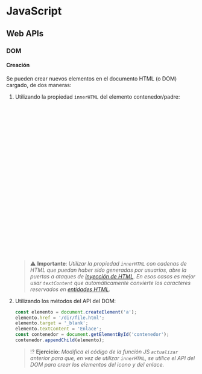 # JavaScript
## Web APIs

### DOM

#### Creación

Se pueden crear nuevos elementos en el documento HTML (o DOM) cargado, de dos maneras:

1. Utilizando la propiedad `innerHTML` del elemento contenedor/padre:

   <div class="codepen" data-height="350" data-theme-id="light" data-default-tab="js,result" data-editable="true" style="opacity:0" data-prefill='{"stylesheets":["https://cdn.jsdelivr.net/npm/bootstrap@5.3.0-alpha1/dist/css/bootstrap.min.css","https://cdn.jsdelivr.net/npm/bootstrap-icons@1.10.3/font/bootstrap-icons.css"]}'>
     <pre data-lang="html">&lt;body>
   &lt;div class="card">
     &lt;div class="card-body row">
       &lt;div class="col text-center">
         &lt;p id="contenedor" class="card-text" style="font-size:6rem;">&amp;nbsp;&lt;/p>
         &lt;button type="button" class="btn btn-outline-secondary" onclick="actualizar()">¡Dame un icono!&lt;/button>
       &lt;/div>
     &lt;/div>
   &lt;/div>
   &lt;/body></pre>
     <pre data-lang="js">function actualizar() {
     const iconoRandom = iconos[Math.floor(Math.random() * (iconos.length - 1))];
     const iconoUrl = 
       `https://icons.getbootstrap.com/icons/${iconoRandom.substring(3)}/`;
     const contenedor = document.getElementById('contenedor');
     contenedor.innerHTML = 
       `&lt;a href="${iconoUrl}" target="_blank" title="${iconoRandom}">
          &lt;i class="bi ${iconoRandom}">&lt;/i>
        &lt;/a>`;
   };
   // Lista de iconos
   const iconos = ["bi-123","bi-alarm-fill","bi-alarm","bi-align-bottom","bi-align-center","bi-align-end","bi-align-middle","bi-align-start","bi-align-top","bi-alt","bi-app-indicator","bi-app","bi-archive-fill","bi-archive","bi-arrow-90deg-down","bi-arrow-90deg-left","bi-arrow-90deg-right","bi-arrow-90deg-up","bi-arrow-bar-down","bi-arrow-bar-left","bi-arrow-bar-right","bi-arrow-bar-up","bi-arrow-clockwise","bi-arrow-counterclockwise","bi-arrow-down-circle-fill","bi-arrow-down-circle","bi-arrow-down-left-circle-fill","bi-arrow-down-left-circle","bi-arrow-down-left-square-fill","bi-arrow-down-left-square","bi-arrow-down-left","bi-arrow-down-right-circle-fill","bi-arrow-down-right-circle","bi-arrow-down-right-square-fill","bi-arrow-down-right-square","bi-arrow-down-right","bi-arrow-down-short","bi-arrow-down-square-fill","bi-arrow-down-square","bi-arrow-down-up","bi-arrow-down","bi-arrow-left-circle-fill","bi-arrow-left-circle","bi-arrow-left-right","bi-arrow-left-short","bi-arrow-left-square-fill","bi-arrow-left-square","bi-arrow-left","bi-arrow-repeat","bi-arrow-return-left","bi-arrow-return-right","bi-arrow-right-circle-fill","bi-arrow-right-circle","bi-arrow-right-short","bi-arrow-right-square-fill","bi-arrow-right-square","bi-arrow-right","bi-arrow-up-circle-fill","bi-arrow-up-circle","bi-arrow-up-left-circle-fill","bi-arrow-up-left-circle","bi-arrow-up-left-square-fill","bi-arrow-up-left-square","bi-arrow-up-left","bi-arrow-up-right-circle-fill","bi-arrow-up-right-circle","bi-arrow-up-right-square-fill","bi-arrow-up-right-square","bi-arrow-up-right","bi-arrow-up-short","bi-arrow-up-square-fill","bi-arrow-up-square","bi-arrow-up","bi-arrows-angle-contract","bi-arrows-angle-expand","bi-arrows-collapse","bi-arrows-expand","bi-arrows-fullscreen","bi-arrows-move","bi-aspect-ratio-fill","bi-aspect-ratio","bi-asterisk","bi-at","bi-award-fill","bi-award","bi-back","bi-backspace-fill","bi-backspace-reverse-fill","bi-backspace-reverse","bi-backspace","bi-badge-3d-fill","bi-badge-3d","bi-badge-4k-fill","bi-badge-4k","bi-badge-8k-fill","bi-badge-8k","bi-badge-ad-fill","bi-badge-ad","bi-badge-ar-fill","bi-badge-ar","bi-badge-cc-fill","bi-badge-cc","bi-badge-hd-fill","bi-badge-hd","bi-badge-tm-fill","bi-badge-tm","bi-badge-vo-fill","bi-badge-vo","bi-badge-vr-fill","bi-badge-vr","bi-badge-wc-fill","bi-badge-wc","bi-bag-check-fill","bi-bag-check","bi-bag-dash-fill","bi-bag-dash","bi-bag-fill","bi-bag-plus-fill","bi-bag-plus","bi-bag-x-fill","bi-bag-x","bi-bag","bi-bar-chart-fill","bi-bar-chart-line-fill","bi-bar-chart-line","bi-bar-chart-steps","bi-bar-chart","bi-basket-fill","bi-basket","bi-basket2-fill","bi-basket2","bi-basket3-fill","bi-basket3","bi-battery-charging","bi-battery-full","bi-battery-half","bi-battery","bi-bell-fill","bi-bell","bi-bezier","bi-bezier2","bi-bicycle","bi-binoculars-fill","bi-binoculars","bi-blockquote-left","bi-blockquote-right","bi-book-fill","bi-book-half","bi-book","bi-bookmark-check-fill","bi-bookmark-check","bi-bookmark-dash-fill","bi-bookmark-dash","bi-bookmark-fill","bi-bookmark-heart-fill","bi-bookmark-heart","bi-bookmark-plus-fill","bi-bookmark-plus","bi-bookmark-star-fill","bi-bookmark-star","bi-bookmark-x-fill","bi-bookmark-x","bi-bookmark","bi-bookmarks-fill","bi-bookmarks","bi-bookshelf","bi-bootstrap-fill","bi-bootstrap-reboot","bi-bootstrap","bi-border-all","bi-border-bottom","bi-border-center","bi-border-inner","bi-border-left","bi-border-middle","bi-border-outer","bi-border-right","bi-border-style","bi-border-top","bi-border-width","bi-border","bi-bounding-box-circles","bi-bounding-box","bi-box-arrow-down-left","bi-box-arrow-down-right","bi-box-arrow-down","bi-box-arrow-in-down-left","bi-box-arrow-in-down-right","bi-box-arrow-in-down","bi-box-arrow-in-left","bi-box-arrow-in-right","bi-box-arrow-in-up-left","bi-box-arrow-in-up-right","bi-box-arrow-in-up","bi-box-arrow-left","bi-box-arrow-right","bi-box-arrow-up-left","bi-box-arrow-up-right","bi-box-arrow-up","bi-box-seam","bi-box","bi-braces","bi-bricks","bi-briefcase-fill","bi-briefcase","bi-brightness-alt-high-fill","bi-brightness-alt-high","bi-brightness-alt-low-fill","bi-brightness-alt-low","bi-brightness-high-fill","bi-brightness-high","bi-brightness-low-fill","bi-brightness-low","bi-broadcast-pin","bi-broadcast","bi-brush-fill","bi-brush","bi-bucket-fill","bi-bucket","bi-bug-fill","bi-bug","bi-building","bi-bullseye","bi-calculator-fill","bi-calculator","bi-calendar-check-fill","bi-calendar-check","bi-calendar-date-fill","bi-calendar-date","bi-calendar-day-fill","bi-calendar-day","bi-calendar-event-fill","bi-calendar-event","bi-calendar-fill","bi-calendar-minus-fill","bi-calendar-minus","bi-calendar-month-fill","bi-calendar-month","bi-calendar-plus-fill","bi-calendar-plus","bi-calendar-range-fill","bi-calendar-range","bi-calendar-week-fill","bi-calendar-week","bi-calendar-x-fill","bi-calendar-x","bi-calendar","bi-calendar2-check-fill","bi-calendar2-check","bi-calendar2-date-fill","bi-calendar2-date","bi-calendar2-day-fill","bi-calendar2-day","bi-calendar2-event-fill","bi-calendar2-event","bi-calendar2-fill","bi-calendar2-minus-fill","bi-calendar2-minus","bi-calendar2-month-fill","bi-calendar2-month","bi-calendar2-plus-fill","bi-calendar2-plus","bi-calendar2-range-fill","bi-calendar2-range","bi-calendar2-week-fill","bi-calendar2-week","bi-calendar2-x-fill","bi-calendar2-x","bi-calendar2","bi-calendar3-event-fill","bi-calendar3-event","bi-calendar3-fill","bi-calendar3-range-fill","bi-calendar3-range","bi-calendar3-week-fill","bi-calendar3-week","bi-calendar3","bi-calendar4-event","bi-calendar4-range","bi-calendar4-week","bi-calendar4","bi-camera-fill","bi-camera-reels-fill","bi-camera-reels","bi-camera-video-fill","bi-camera-video-off-fill","bi-camera-video-off","bi-camera-video","bi-camera","bi-camera2","bi-capslock-fill","bi-capslock","bi-card-checklist","bi-card-heading","bi-card-image","bi-card-list","bi-card-text","bi-caret-down-fill","bi-caret-down-square-fill","bi-caret-down-square","bi-caret-down","bi-caret-left-fill","bi-caret-left-square-fill","bi-caret-left-square","bi-caret-left","bi-caret-right-fill","bi-caret-right-square-fill","bi-caret-right-square","bi-caret-right","bi-caret-up-fill","bi-caret-up-square-fill","bi-caret-up-square","bi-caret-up","bi-cart-check-fill","bi-cart-check","bi-cart-dash-fill","bi-cart-dash","bi-cart-fill","bi-cart-plus-fill","bi-cart-plus","bi-cart-x-fill","bi-cart-x","bi-cart","bi-cart2","bi-cart3","bi-cart4","bi-cash-stack","bi-cash","bi-cast","bi-chat-dots-fill","bi-chat-dots","bi-chat-fill","bi-chat-left-dots-fill","bi-chat-left-dots","bi-chat-left-fill","bi-chat-left-quote-fill","bi-chat-left-quote","bi-chat-left-text-fill","bi-chat-left-text","bi-chat-left","bi-chat-quote-fill","bi-chat-quote","bi-chat-right-dots-fill","bi-chat-right-dots","bi-chat-right-fill","bi-chat-right-quote-fill","bi-chat-right-quote","bi-chat-right-text-fill","bi-chat-right-text","bi-chat-right","bi-chat-square-dots-fill","bi-chat-square-dots","bi-chat-square-fill","bi-chat-square-quote-fill","bi-chat-square-quote","bi-chat-square-text-fill","bi-chat-square-text","bi-chat-square","bi-chat-text-fill","bi-chat-text","bi-chat","bi-check-all","bi-check-circle-fill","bi-check-circle","bi-check-square-fill","bi-check-square","bi-check","bi-check2-all","bi-check2-circle","bi-check2-square","bi-check2","bi-chevron-bar-contract","bi-chevron-bar-down","bi-chevron-bar-expand","bi-chevron-bar-left","bi-chevron-bar-right","bi-chevron-bar-up","bi-chevron-compact-down","bi-chevron-compact-left","bi-chevron-compact-right","bi-chevron-compact-up","bi-chevron-contract","bi-chevron-double-down","bi-chevron-double-left","bi-chevron-double-right","bi-chevron-double-up","bi-chevron-down","bi-chevron-expand","bi-chevron-left","bi-chevron-right","bi-chevron-up","bi-circle-fill","bi-circle-half","bi-circle-square","bi-circle","bi-clipboard-check","bi-clipboard-data","bi-clipboard-minus","bi-clipboard-plus","bi-clipboard-x","bi-clipboard","bi-clock-fill","bi-clock-history","bi-clock","bi-cloud-arrow-down-fill","bi-cloud-arrow-down","bi-cloud-arrow-up-fill","bi-cloud-arrow-up","bi-cloud-check-fill","bi-cloud-check","bi-cloud-download-fill","bi-cloud-download","bi-cloud-drizzle-fill","bi-cloud-drizzle","bi-cloud-fill","bi-cloud-fog-fill","bi-cloud-fog","bi-cloud-fog2-fill","bi-cloud-fog2","bi-cloud-hail-fill","bi-cloud-hail","bi-cloud-haze-fill","bi-cloud-haze","bi-cloud-haze2-fill","bi-cloud-lightning-fill","bi-cloud-lightning-rain-fill","bi-cloud-lightning-rain","bi-cloud-lightning","bi-cloud-minus-fill","bi-cloud-minus","bi-cloud-moon-fill","bi-cloud-moon","bi-cloud-plus-fill","bi-cloud-plus","bi-cloud-rain-fill","bi-cloud-rain-heavy-fill","bi-cloud-rain-heavy","bi-cloud-rain","bi-cloud-slash-fill","bi-cloud-slash","bi-cloud-sleet-fill","bi-cloud-sleet","bi-cloud-snow-fill","bi-cloud-snow","bi-cloud-sun-fill","bi-cloud-sun","bi-cloud-upload-fill","bi-cloud-upload","bi-cloud","bi-clouds-fill","bi-clouds","bi-cloudy-fill","bi-cloudy","bi-code-slash","bi-code-square","bi-code","bi-collection-fill","bi-collection-play-fill","bi-collection-play","bi-collection","bi-columns-gap","bi-columns","bi-command","bi-compass-fill","bi-compass","bi-cone-striped","bi-cone","bi-controller","bi-cpu-fill","bi-cpu","bi-credit-card-2-back-fill","bi-credit-card-2-back","bi-credit-card-2-front-fill","bi-credit-card-2-front","bi-credit-card-fill","bi-credit-card","bi-crop","bi-cup-fill","bi-cup-straw","bi-cup","bi-cursor-fill","bi-cursor-text","bi-cursor","bi-dash-circle-dotted","bi-dash-circle-fill","bi-dash-circle","bi-dash-square-dotted","bi-dash-square-fill","bi-dash-square","bi-dash","bi-diagram-2-fill","bi-diagram-2","bi-diagram-3-fill","bi-diagram-3","bi-diamond-fill","bi-diamond-half","bi-diamond","bi-dice-1-fill","bi-dice-1","bi-dice-2-fill","bi-dice-2","bi-dice-3-fill","bi-dice-3","bi-dice-4-fill","bi-dice-4","bi-dice-5-fill","bi-dice-5","bi-dice-6-fill","bi-dice-6","bi-disc-fill","bi-disc","bi-discord","bi-display-fill","bi-display","bi-distribute-horizontal","bi-distribute-vertical","bi-door-closed-fill","bi-door-closed","bi-door-open-fill","bi-door-open","bi-dot","bi-download","bi-droplet-fill","bi-droplet-half","bi-droplet","bi-earbuds","bi-easel-fill","bi-easel","bi-egg-fill","bi-egg-fried","bi-egg","bi-eject-fill","bi-eject","bi-emoji-angry-fill","bi-emoji-angry","bi-emoji-dizzy-fill","bi-emoji-dizzy","bi-emoji-expressionless-fill","bi-emoji-expressionless","bi-emoji-frown-fill","bi-emoji-frown","bi-emoji-heart-eyes-fill","bi-emoji-heart-eyes","bi-emoji-laughing-fill","bi-emoji-laughing","bi-emoji-neutral-fill","bi-emoji-neutral","bi-emoji-smile-fill","bi-emoji-smile-upside-down-fill","bi-emoji-smile-upside-down","bi-emoji-smile","bi-emoji-sunglasses-fill","bi-emoji-sunglasses","bi-emoji-wink-fill","bi-emoji-wink","bi-envelope-fill","bi-envelope-open-fill","bi-envelope-open","bi-envelope","bi-eraser-fill","bi-eraser","bi-exclamation-circle-fill","bi-exclamation-circle","bi-exclamation-diamond-fill","bi-exclamation-diamond","bi-exclamation-octagon-fill","bi-exclamation-octagon","bi-exclamation-square-fill","bi-exclamation-square","bi-exclamation-triangle-fill","bi-exclamation-triangle","bi-exclamation","bi-exclude","bi-eye-fill","bi-eye-slash-fill","bi-eye-slash","bi-eye","bi-eyedropper","bi-eyeglasses","bi-facebook","bi-file-arrow-down-fill","bi-file-arrow-down","bi-file-arrow-up-fill","bi-file-arrow-up","bi-file-bar-graph-fill","bi-file-bar-graph","bi-file-binary-fill","bi-file-binary","bi-file-break-fill","bi-file-break","bi-file-check-fill","bi-file-check","bi-file-code-fill","bi-file-code","bi-file-diff-fill","bi-file-diff","bi-file-earmark-arrow-down-fill","bi-file-earmark-arrow-down","bi-file-earmark-arrow-up-fill","bi-file-earmark-arrow-up","bi-file-earmark-bar-graph-fill","bi-file-earmark-bar-graph","bi-file-earmark-binary-fill","bi-file-earmark-binary","bi-file-earmark-break-fill","bi-file-earmark-break","bi-file-earmark-check-fill","bi-file-earmark-check","bi-file-earmark-code-fill","bi-file-earmark-code","bi-file-earmark-diff-fill","bi-file-earmark-diff","bi-file-earmark-easel-fill","bi-file-earmark-easel","bi-file-earmark-excel-fill","bi-file-earmark-excel","bi-file-earmark-fill","bi-file-earmark-font-fill","bi-file-earmark-font","bi-file-earmark-image-fill","bi-file-earmark-image","bi-file-earmark-lock-fill","bi-file-earmark-lock","bi-file-earmark-lock2-fill","bi-file-earmark-lock2","bi-file-earmark-medical-fill","bi-file-earmark-medical","bi-file-earmark-minus-fill","bi-file-earmark-minus","bi-file-earmark-music-fill","bi-file-earmark-music","bi-file-earmark-person-fill","bi-file-earmark-person","bi-file-earmark-play-fill","bi-file-earmark-play","bi-file-earmark-plus-fill","bi-file-earmark-plus","bi-file-earmark-post-fill","bi-file-earmark-post","bi-file-earmark-ppt-fill","bi-file-earmark-ppt","bi-file-earmark-richtext-fill","bi-file-earmark-richtext","bi-file-earmark-ruled-fill","bi-file-earmark-ruled","bi-file-earmark-slides-fill","bi-file-earmark-slides","bi-file-earmark-spreadsheet-fill","bi-file-earmark-spreadsheet","bi-file-earmark-text-fill","bi-file-earmark-text","bi-file-earmark-word-fill","bi-file-earmark-word","bi-file-earmark-x-fill","bi-file-earmark-x","bi-file-earmark-zip-fill","bi-file-earmark-zip","bi-file-earmark","bi-file-easel-fill","bi-file-easel","bi-file-excel-fill","bi-file-excel","bi-file-fill","bi-file-font-fill","bi-file-font","bi-file-image-fill","bi-file-image","bi-file-lock-fill","bi-file-lock","bi-file-lock2-fill","bi-file-lock2","bi-file-medical-fill","bi-file-medical","bi-file-minus-fill","bi-file-minus","bi-file-music-fill","bi-file-music","bi-file-person-fill","bi-file-person","bi-file-play-fill","bi-file-play","bi-file-plus-fill","bi-file-plus","bi-file-post-fill","bi-file-post","bi-file-ppt-fill","bi-file-ppt","bi-file-richtext-fill","bi-file-richtext","bi-file-ruled-fill","bi-file-ruled","bi-file-slides-fill","bi-file-slides","bi-file-spreadsheet-fill","bi-file-spreadsheet","bi-file-text-fill","bi-file-text","bi-file-word-fill","bi-file-word","bi-file-x-fill","bi-file-x","bi-file-zip-fill","bi-file-zip","bi-file","bi-files-alt","bi-files","bi-film","bi-filter-circle-fill","bi-filter-circle","bi-filter-left","bi-filter-right","bi-filter-square-fill","bi-filter-square","bi-filter","bi-flag-fill","bi-flag","bi-flower1","bi-flower2","bi-flower3","bi-folder-check","bi-folder-fill","bi-folder-minus","bi-folder-plus","bi-folder-symlink-fill","bi-folder-symlink","bi-folder-x","bi-folder","bi-folder2-open","bi-folder2","bi-fonts","bi-forward-fill","bi-forward","bi-front","bi-fullscreen-exit","bi-fullscreen","bi-funnel-fill","bi-funnel","bi-gear-fill","bi-gear-wide-connected","bi-gear-wide","bi-gear","bi-gem","bi-geo-alt-fill","bi-geo-alt","bi-geo-fill","bi-geo","bi-gift-fill","bi-gift","bi-github","bi-globe","bi-globe2","bi-google","bi-graph-down","bi-graph-up","bi-grid-1x2-fill","bi-grid-1x2","bi-grid-3x2-gap-fill","bi-grid-3x2-gap","bi-grid-3x2","bi-grid-3x3-gap-fill","bi-grid-3x3-gap","bi-grid-3x3","bi-grid-fill","bi-grid","bi-grip-horizontal","bi-grip-vertical","bi-hammer","bi-hand-index-fill","bi-hand-index-thumb-fill","bi-hand-index-thumb","bi-hand-index","bi-hand-thumbs-down-fill","bi-hand-thumbs-down","bi-hand-thumbs-up-fill","bi-hand-thumbs-up","bi-handbag-fill","bi-handbag","bi-hash","bi-hdd-fill","bi-hdd-network-fill","bi-hdd-network","bi-hdd-rack-fill","bi-hdd-rack","bi-hdd-stack-fill","bi-hdd-stack","bi-hdd","bi-headphones","bi-headset","bi-heart-fill","bi-heart-half","bi-heart","bi-heptagon-fill","bi-heptagon-half","bi-heptagon","bi-hexagon-fill","bi-hexagon-half","bi-hexagon","bi-hourglass-bottom","bi-hourglass-split","bi-hourglass-top","bi-hourglass","bi-house-door-fill","bi-house-door","bi-house-fill","bi-house","bi-hr","bi-hurricane","bi-image-alt","bi-image-fill","bi-image","bi-images","bi-inbox-fill","bi-inbox","bi-inboxes-fill","bi-inboxes","bi-info-circle-fill","bi-info-circle","bi-info-square-fill","bi-info-square","bi-info","bi-input-cursor-text","bi-input-cursor","bi-instagram","bi-intersect","bi-journal-album","bi-journal-arrow-down","bi-journal-arrow-up","bi-journal-bookmark-fill","bi-journal-bookmark","bi-journal-check","bi-journal-code","bi-journal-medical","bi-journal-minus","bi-journal-plus","bi-journal-richtext","bi-journal-text","bi-journal-x","bi-journal","bi-journals","bi-joystick","bi-justify-left","bi-justify-right","bi-justify","bi-kanban-fill","bi-kanban","bi-key-fill","bi-key","bi-keyboard-fill","bi-keyboard","bi-ladder","bi-lamp-fill","bi-lamp","bi-laptop-fill","bi-laptop","bi-layer-backward","bi-layer-forward","bi-layers-fill","bi-layers-half","bi-layers","bi-layout-sidebar-inset-reverse","bi-layout-sidebar-inset","bi-layout-sidebar-reverse","bi-layout-sidebar","bi-layout-split","bi-layout-text-sidebar-reverse","bi-layout-text-sidebar","bi-layout-text-window-reverse","bi-layout-text-window","bi-layout-three-columns","bi-layout-wtf","bi-life-preserver","bi-lightbulb-fill","bi-lightbulb-off-fill","bi-lightbulb-off","bi-lightbulb","bi-lightning-charge-fill","bi-lightning-charge","bi-lightning-fill","bi-lightning","bi-link-45deg","bi-link","bi-linkedin","bi-list-check","bi-list-nested","bi-list-ol","bi-list-stars","bi-list-task","bi-list-ul","bi-list","bi-lock-fill","bi-lock","bi-mailbox","bi-mailbox2","bi-map-fill","bi-map","bi-markdown-fill","bi-markdown","bi-mask","bi-megaphone-fill","bi-megaphone","bi-menu-app-fill","bi-menu-app","bi-menu-button-fill","bi-menu-button-wide-fill","bi-menu-button-wide","bi-menu-button","bi-menu-down","bi-menu-up","bi-mic-fill","bi-mic-mute-fill","bi-mic-mute","bi-mic","bi-minecart-loaded","bi-minecart","bi-moisture","bi-moon-fill","bi-moon-stars-fill","bi-moon-stars","bi-moon","bi-mouse-fill","bi-mouse","bi-mouse2-fill","bi-mouse2","bi-mouse3-fill","bi-mouse3","bi-music-note-beamed","bi-music-note-list","bi-music-note","bi-music-player-fill","bi-music-player","bi-newspaper","bi-node-minus-fill","bi-node-minus","bi-node-plus-fill","bi-node-plus","bi-nut-fill","bi-nut","bi-octagon-fill","bi-octagon-half","bi-octagon","bi-option","bi-outlet","bi-paint-bucket","bi-palette-fill","bi-palette","bi-palette2","bi-paperclip","bi-paragraph","bi-patch-check-fill","bi-patch-check","bi-patch-exclamation-fill","bi-patch-exclamation","bi-patch-minus-fill","bi-patch-minus","bi-patch-plus-fill","bi-patch-plus","bi-patch-question-fill","bi-patch-question","bi-pause-btn-fill","bi-pause-btn","bi-pause-circle-fill","bi-pause-circle","bi-pause-fill","bi-pause","bi-peace-fill","bi-peace","bi-pen-fill","bi-pen","bi-pencil-fill","bi-pencil-square","bi-pencil","bi-pentagon-fill","bi-pentagon-half","bi-pentagon","bi-people-fill","bi-people","bi-percent","bi-person-badge-fill","bi-person-badge","bi-person-bounding-box","bi-person-check-fill","bi-person-check","bi-person-circle","bi-person-dash-fill","bi-person-dash","bi-person-fill","bi-person-lines-fill","bi-person-plus-fill","bi-person-plus","bi-person-square","bi-person-x-fill","bi-person-x","bi-person","bi-phone-fill","bi-phone-landscape-fill","bi-phone-landscape","bi-phone-vibrate-fill","bi-phone-vibrate","bi-phone","bi-pie-chart-fill","bi-pie-chart","bi-pin-angle-fill","bi-pin-angle","bi-pin-fill","bi-pin","bi-pip-fill","bi-pip","bi-play-btn-fill","bi-play-btn","bi-play-circle-fill","bi-play-circle","bi-play-fill","bi-play","bi-plug-fill","bi-plug","bi-plus-circle-dotted","bi-plus-circle-fill","bi-plus-circle","bi-plus-square-dotted","bi-plus-square-fill","bi-plus-square","bi-plus","bi-power","bi-printer-fill","bi-printer","bi-puzzle-fill","bi-puzzle","bi-question-circle-fill","bi-question-circle","bi-question-diamond-fill","bi-question-diamond","bi-question-octagon-fill","bi-question-octagon","bi-question-square-fill","bi-question-square","bi-question","bi-rainbow","bi-receipt-cutoff","bi-receipt","bi-reception-0","bi-reception-1","bi-reception-2","bi-reception-3","bi-reception-4","bi-record-btn-fill","bi-record-btn","bi-record-circle-fill","bi-record-circle","bi-record-fill","bi-record","bi-record2-fill","bi-record2","bi-reply-all-fill","bi-reply-all","bi-reply-fill","bi-reply","bi-rss-fill","bi-rss","bi-rulers","bi-save-fill","bi-save","bi-save2-fill","bi-save2","bi-scissors","bi-screwdriver","bi-search","bi-segmented-nav","bi-server","bi-share-fill","bi-share","bi-shield-check","bi-shield-exclamation","bi-shield-fill-check","bi-shield-fill-exclamation","bi-shield-fill-minus","bi-shield-fill-plus","bi-shield-fill-x","bi-shield-fill","bi-shield-lock-fill","bi-shield-lock","bi-shield-minus","bi-shield-plus","bi-shield-shaded","bi-shield-slash-fill","bi-shield-slash","bi-shield-x","bi-shield","bi-shift-fill","bi-shift","bi-shop-window","bi-shop","bi-shuffle","bi-signpost-2-fill","bi-signpost-2","bi-signpost-fill","bi-signpost-split-fill","bi-signpost-split","bi-signpost","bi-sim-fill","bi-sim","bi-skip-backward-btn-fill","bi-skip-backward-btn","bi-skip-backward-circle-fill","bi-skip-backward-circle","bi-skip-backward-fill","bi-skip-backward","bi-skip-end-btn-fill","bi-skip-end-btn","bi-skip-end-circle-fill","bi-skip-end-circle","bi-skip-end-fill","bi-skip-end","bi-skip-forward-btn-fill","bi-skip-forward-btn","bi-skip-forward-circle-fill","bi-skip-forward-circle","bi-skip-forward-fill","bi-skip-forward","bi-skip-start-btn-fill","bi-skip-start-btn","bi-skip-start-circle-fill","bi-skip-start-circle","bi-skip-start-fill","bi-skip-start","bi-slack","bi-slash-circle-fill","bi-slash-circle","bi-slash-square-fill","bi-slash-square","bi-slash","bi-sliders","bi-smartwatch","bi-snow","bi-snow2","bi-snow3","bi-sort-alpha-down-alt","bi-sort-alpha-down","bi-sort-alpha-up-alt","bi-sort-alpha-up","bi-sort-down-alt","bi-sort-down","bi-sort-numeric-down-alt","bi-sort-numeric-down","bi-sort-numeric-up-alt","bi-sort-numeric-up","bi-sort-up-alt","bi-sort-up","bi-soundwave","bi-speaker-fill","bi-speaker","bi-speedometer","bi-speedometer2","bi-spellcheck","bi-square-fill","bi-square-half","bi-square","bi-stack","bi-star-fill","bi-star-half","bi-star","bi-stars","bi-stickies-fill","bi-stickies","bi-sticky-fill","bi-sticky","bi-stop-btn-fill","bi-stop-btn","bi-stop-circle-fill","bi-stop-circle","bi-stop-fill","bi-stop","bi-stoplights-fill","bi-stoplights","bi-stopwatch-fill","bi-stopwatch","bi-subtract","bi-suit-club-fill","bi-suit-club","bi-suit-diamond-fill","bi-suit-diamond","bi-suit-heart-fill","bi-suit-heart","bi-suit-spade-fill","bi-suit-spade","bi-sun-fill","bi-sun","bi-sunglasses","bi-sunrise-fill","bi-sunrise","bi-sunset-fill","bi-sunset","bi-symmetry-horizontal","bi-symmetry-vertical","bi-table","bi-tablet-fill","bi-tablet-landscape-fill","bi-tablet-landscape","bi-tablet","bi-tag-fill","bi-tag","bi-tags-fill","bi-tags","bi-telegram","bi-telephone-fill","bi-telephone-forward-fill","bi-telephone-forward","bi-telephone-inbound-fill","bi-telephone-inbound","bi-telephone-minus-fill","bi-telephone-minus","bi-telephone-outbound-fill","bi-telephone-outbound","bi-telephone-plus-fill","bi-telephone-plus","bi-telephone-x-fill","bi-telephone-x","bi-telephone","bi-terminal-fill","bi-terminal","bi-text-center","bi-text-indent-left","bi-text-indent-right","bi-text-left","bi-text-paragraph","bi-text-right","bi-textarea-resize","bi-textarea-t","bi-textarea","bi-thermometer-half","bi-thermometer-high","bi-thermometer-low","bi-thermometer-snow","bi-thermometer-sun","bi-thermometer","bi-three-dots-vertical","bi-three-dots","bi-toggle-off","bi-toggle-on","bi-toggle2-off","bi-toggle2-on","bi-toggles","bi-toggles2","bi-tools","bi-tornado","bi-trash-fill","bi-trash","bi-trash2-fill","bi-trash2","bi-tree-fill","bi-tree","bi-triangle-fill","bi-triangle-half","bi-triangle","bi-trophy-fill","bi-trophy","bi-tropical-storm","bi-truck-flatbed","bi-truck","bi-tsunami","bi-tv-fill","bi-tv","bi-twitch","bi-twitter","bi-type-bold","bi-type-h1","bi-type-h2","bi-type-h3","bi-type-italic","bi-type-strikethrough","bi-type-underline","bi-type","bi-ui-checks-grid","bi-ui-checks","bi-ui-radios-grid","bi-ui-radios","bi-umbrella-fill","bi-umbrella","bi-union","bi-unlock-fill","bi-unlock","bi-upc-scan","bi-upc","bi-upload","bi-vector-pen","bi-view-list","bi-view-stacked","bi-vinyl-fill","bi-vinyl","bi-voicemail","bi-volume-down-fill","bi-volume-down","bi-volume-mute-fill","bi-volume-mute","bi-volume-off-fill","bi-volume-off","bi-volume-up-fill","bi-volume-up","bi-vr","bi-wallet-fill","bi-wallet","bi-wallet2","bi-watch","bi-water","bi-whatsapp","bi-wifi-1","bi-wifi-2","bi-wifi-off","bi-wifi","bi-wind","bi-window-dock","bi-window-sidebar","bi-window","bi-wrench","bi-x-circle-fill","bi-x-circle","bi-x-diamond-fill","bi-x-diamond","bi-x-octagon-fill","bi-x-octagon","bi-x-square-fill","bi-x-square","bi-x","bi-youtube","bi-zoom-in","bi-zoom-out","bi-bank","bi-bank2","bi-bell-slash-fill","bi-bell-slash","bi-cash-coin","bi-check-lg","bi-coin","bi-currency-bitcoin","bi-currency-dollar","bi-currency-euro","bi-currency-exchange","bi-currency-pound","bi-currency-yen","bi-dash-lg","bi-exclamation-lg","bi-file-earmark-pdf-fill","bi-file-earmark-pdf","bi-file-pdf-fill","bi-file-pdf","bi-gender-ambiguous","bi-gender-female","bi-gender-male","bi-gender-trans","bi-headset-vr","bi-info-lg","bi-mastodon","bi-messenger","bi-piggy-bank-fill","bi-piggy-bank","bi-pin-map-fill","bi-pin-map","bi-plus-lg","bi-question-lg","bi-recycle","bi-reddit","bi-safe-fill","bi-safe2-fill","bi-safe2","bi-sd-card-fill","bi-sd-card","bi-skype","bi-slash-lg","bi-translate","bi-x-lg","bi-safe","bi-apple","bi-microsoft","bi-windows","bi-behance","bi-dribbble","bi-line","bi-medium","bi-paypal","bi-pinterest","bi-signal","bi-snapchat","bi-spotify","bi-stack-overflow","bi-strava","bi-wordpress","bi-vimeo","bi-activity","bi-easel2-fill","bi-easel2","bi-easel3-fill","bi-easel3","bi-fan","bi-fingerprint","bi-graph-down-arrow","bi-graph-up-arrow","bi-hypnotize","bi-magic","bi-person-rolodex","bi-person-video","bi-person-video2","bi-person-video3","bi-person-workspace","bi-radioactive","bi-webcam-fill","bi-webcam","bi-yin-yang","bi-bandaid-fill","bi-bandaid","bi-bluetooth","bi-body-text","bi-boombox","bi-boxes","bi-dpad-fill","bi-dpad","bi-ear-fill","bi-ear","bi-envelope-check-fill","bi-envelope-check","bi-envelope-dash-fill","bi-envelope-dash","bi-envelope-exclamation-fill","bi-envelope-exclamation","bi-envelope-plus-fill","bi-envelope-plus","bi-envelope-slash-fill","bi-envelope-slash","bi-envelope-x-fill","bi-envelope-x","bi-explicit-fill","bi-explicit","bi-git","bi-infinity","bi-list-columns-reverse","bi-list-columns","bi-meta","bi-mortorboard-fill","bi-mortorboard","bi-nintendo-switch","bi-pc-display-horizontal","bi-pc-display","bi-pc-horizontal","bi-pc","bi-playstation","bi-plus-slash-minus","bi-projector-fill","bi-projector","bi-qr-code-scan","bi-qr-code","bi-quora","bi-quote","bi-robot","bi-send-check-fill","bi-send-check","bi-send-dash-fill","bi-send-dash","bi-send-exclamation-fill","bi-send-exclamation","bi-send-fill","bi-send-plus-fill","bi-send-plus","bi-send-slash-fill","bi-send-slash","bi-send-x-fill","bi-send-x","bi-send","bi-steam","bi-terminal-dash","bi-terminal-plus","bi-terminal-split","bi-ticket-detailed-fill","bi-ticket-detailed","bi-ticket-fill","bi-ticket-perforated-fill","bi-ticket-perforated","bi-ticket","bi-tiktok","bi-window-dash","bi-window-desktop","bi-window-fullscreen","bi-window-plus","bi-window-split","bi-window-stack","bi-window-x","bi-xbox","bi-ethernet","bi-hdmi-fill","bi-hdmi","bi-usb-c-fill","bi-usb-c","bi-usb-fill","bi-usb-plug-fill","bi-usb-plug","bi-usb-symbol","bi-usb","bi-boombox-fill","bi-displayport","bi-gpu-card","bi-memory","bi-modem-fill","bi-modem","bi-motherboard-fill","bi-motherboard","bi-optical-audio-fill","bi-optical-audio","bi-pci-card","bi-router-fill","bi-router","bi-ssd-fill","bi-ssd","bi-thunderbolt-fill","bi-thunderbolt","bi-usb-drive-fill","bi-usb-drive","bi-usb-micro-fill","bi-usb-micro","bi-usb-mini-fill","bi-usb-mini","bi-cloud-haze2","bi-device-hdd-fill","bi-device-hdd","bi-device-ssd-fill","bi-device-ssd","bi-displayport-fill","bi-mortarboard-fill","bi-mortarboard","bi-terminal-x","bi-arrow-through-heart-fill","bi-arrow-through-heart","bi-badge-sd-fill","bi-badge-sd","bi-bag-heart-fill","bi-bag-heart","bi-balloon-fill","bi-balloon-heart-fill","bi-balloon-heart","bi-balloon","bi-box2-fill","bi-box2-heart-fill","bi-box2-heart","bi-box2","bi-braces-asterisk","bi-calendar-heart-fill","bi-calendar-heart","bi-calendar2-heart-fill","bi-calendar2-heart","bi-chat-heart-fill","bi-chat-heart","bi-chat-left-heart-fill","bi-chat-left-heart","bi-chat-right-heart-fill","bi-chat-right-heart","bi-chat-square-heart-fill","bi-chat-square-heart","bi-clipboard-check-fill","bi-clipboard-data-fill","bi-clipboard-fill","bi-clipboard-heart-fill","bi-clipboard-heart","bi-clipboard-minus-fill","bi-clipboard-plus-fill","bi-clipboard-pulse","bi-clipboard-x-fill","bi-clipboard2-check-fill","bi-clipboard2-check","bi-clipboard2-data-fill","bi-clipboard2-data","bi-clipboard2-fill","bi-clipboard2-heart-fill","bi-clipboard2-heart","bi-clipboard2-minus-fill","bi-clipboard2-minus","bi-clipboard2-plus-fill","bi-clipboard2-plus","bi-clipboard2-pulse-fill","bi-clipboard2-pulse","bi-clipboard2-x-fill","bi-clipboard2-x","bi-clipboard2","bi-emoji-kiss-fill","bi-emoji-kiss","bi-envelope-heart-fill","bi-envelope-heart","bi-envelope-open-heart-fill","bi-envelope-open-heart","bi-envelope-paper-fill","bi-envelope-paper-heart-fill","bi-envelope-paper-heart","bi-envelope-paper","bi-filetype-aac","bi-filetype-ai","bi-filetype-bmp","bi-filetype-cs","bi-filetype-css","bi-filetype-csv","bi-filetype-doc","bi-filetype-docx","bi-filetype-exe","bi-filetype-gif","bi-filetype-heic","bi-filetype-html","bi-filetype-java","bi-filetype-jpg","bi-filetype-js","bi-filetype-jsx","bi-filetype-key","bi-filetype-m4p","bi-filetype-md","bi-filetype-mdx","bi-filetype-mov","bi-filetype-mp3","bi-filetype-mp4","bi-filetype-otf","bi-filetype-pdf","bi-filetype-php","bi-filetype-png","bi-filetype-ppt","bi-filetype-psd","bi-filetype-py","bi-filetype-raw","bi-filetype-rb","bi-filetype-sass","bi-filetype-scss","bi-filetype-sh","bi-filetype-svg","bi-filetype-tiff","bi-filetype-tsx","bi-filetype-ttf","bi-filetype-txt","bi-filetype-wav","bi-filetype-woff",,"bi-filetype-xls","bi-filetype-xml","bi-filetype-yml","bi-heart-arrow","bi-heart-pulse-fill","bi-heart-pulse","bi-heartbreak-fill","bi-heartbreak","bi-hearts","bi-hospital-fill","bi-hospital","bi-house-heart-fill","bi-house-heart","bi-incognito","bi-magnet-fill","bi-magnet","bi-person-heart","bi-person-hearts","bi-phone-flip","bi-plugin","bi-postage-fill","bi-postage-heart-fill","bi-postage-heart","bi-postage","bi-postcard-fill","bi-postcard-heart-fill","bi-postcard-heart","bi-postcard","bi-search-heart-fill","bi-search-heart","bi-sliders2-vertical","bi-sliders2","bi-trash3-fill","bi-trash3","bi-valentine","bi-valentine2","bi-wrench-adjustable-circle-fill","bi-wrench-adjustable-circle","bi-wrench-adjustable","bi-filetype-json","bi-filetype-pptx","bi-filetype-xlsx","bi-1-circle-fill","bi-1-circle","bi-1-square-fill","bi-1-square","bi-2-circle-fill","bi-2-circle","bi-2-square-fill","bi-2-square","bi-3-circle-fill","bi-3-circle","bi-3-square-fill","bi-3-square",,"bi-4-circle-fill","bi-4-circle","bi-4-square-fill","bi-4-square","bi-5-circle-fill","bi-5-circle","bi-5-square-fill","bi-5-square","bi-6-circle-fill","bi-6-circle","bi-6-square-fill","bi-6-square","bi-7-circle-fill","bi-7-circle","bi-7-square-fill","bi-7-square","bi-8-circle-fill","bi-8-circle","bi-8-square-fill","bi-8-square","bi-9-circle-fill","bi-9-circle","bi-9-square-fill","bi-9-square","bi-airplane-engines-fill","bi-airplane-engines","bi-airplane-fill","bi-airplane","bi-alexa","bi-alipay","bi-android","bi-android2","bi-box-fill","bi-box-seam-fill","bi-browser-chrome","bi-browser-edge","bi-browser-firefox","bi-browser-safari","bi-c-circle-fill","bi-c-circle","bi-c-square-fill","bi-c-square","bi-capsule-pill","bi-capsule","bi-car-front-fill","bi-car-front","bi-cassette-fill","bi-cassette","bi-cc-circle-fill","bi-cc-circle","bi-cc-square-fill","bi-cc-square","bi-cup-hot-fill","bi-cup-hot","bi-currency-rupee","bi-dropbox","bi-escape","bi-fast-forward-btn-fill","bi-fast-forward-btn","bi-fast-forward-circle-fill","bi-fast-forward-circle","bi-fast-forward-fill","bi-fast-forward","bi-filetype-sql","bi-fire","bi-google-play","bi-h-circle-fill","bi-h-circle","bi-h-square-fill","bi-h-square","bi-indent","bi-lungs-fill","bi-lungs","bi-microsoft-teams","bi-p-circle-fill","bi-p-circle","bi-p-square-fill","bi-p-square","bi-pass-fill","bi-pass","bi-prescription","bi-prescription2","bi-r-circle-fill","bi-r-circle","bi-r-square-fill","bi-r-square","bi-repeat","bi-rewind-btn-fill","bi-rewind-btn","bi-rewind-circle-fill","bi-rewind-circle","bi-rewind-fill","bi-rewind","bi-train-freight-front-fill","bi-train-freight-front","bi-train-front-fill","bi-train-front","bi-train-lightrail-front-fill","bi-train-lightrail-front","bi-truck-front-fill","bi-truck-front","bi-ubuntu","bi-unindent","bi-unity","bi-universal-access-circle","bi-universal-access","bi-virus","bi-virus2","bi-wechat","bi-yelp","bi-sign-stop-fill","bi-sign-stop-lights-fill","bi-sign-stop-lights","bi-sign-stop","bi-sign-turn-left-fill","bi-sign-turn-left","bi-sign-turn-right-fill","bi-sign-turn-right","bi-sign-turn-slight-left-fill","bi-sign-turn-slight-left","bi-sign-turn-slight-right-fill","bi-sign-turn-slight-right","bi-sign-yield-fill","bi-sign-yield","bi-ev-station-fill","bi-ev-station","bi-fuel-pump-diesel-fill","bi-fuel-pump-diesel","bi-fuel-pump-fill","bi-fuel-pump","bi-0-circle-fill","bi-0-circle","bi-0-square-fill","bi-0-square","bi-rocket-fill","bi-rocket-takeoff-fill","bi-rocket-takeoff","bi-rocket","bi-stripe","bi-subscript","bi-superscript","bi-trello","bi-envelope-at-fill","bi-envelope-at","bi-regex","bi-text-wrap","bi-sign-dead-end-fill","bi-sign-dead-end","bi-sign-do-not-enter-fill","bi-sign-do-not-enter","bi-sign-intersection-fill","bi-sign-intersection-side-fill","bi-sign-intersection-side","bi-sign-intersection-t-fill","bi-sign-intersection-t","bi-sign-intersection-y-fill","bi-sign-intersection-y","bi-sign-intersection","bi-sign-merge-left-fill","bi-sign-merge-left","bi-sign-merge-right-fill","bi-sign-merge-right","bi-sign-no-left-turn-fill","bi-sign-no-left-turn","bi-sign-no-parking-fill","bi-sign-no-parking","bi-sign-no-right-turn-fill","bi-sign-no-right-turn","bi-sign-railroad-fill","bi-sign-railroad","bi-building-add","bi-building-check","bi-building-dash","bi-building-down","bi-building-exclamation","bi-building-fill-add","bi-building-fill-check","bi-building-fill-dash","bi-building-fill-down","bi-building-fill-exclamation","bi-building-fill-gear","bi-building-fill-lock","bi-building-fill-slash","bi-building-fill-up","bi-building-fill-x","bi-building-fill","bi-building-gear","bi-building-lock","bi-building-slash","bi-building-up","bi-building-x","bi-buildings-fill","bi-buildings","bi-bus-front-fill","bi-bus-front","bi-ev-front-fill","bi-ev-front","bi-globe-americas","bi-globe-asia-australia","bi-globe-central-south-asia","bi-globe-europe-africa","bi-house-add-fill","bi-house-add","bi-house-check-fill","bi-house-check","bi-house-dash-fill","bi-house-dash","bi-house-down-fill","bi-house-down","bi-house-exclamation-fill","bi-house-exclamation","bi-house-gear-fill","bi-house-gear","bi-house-lock-fill","bi-house-lock","bi-house-slash-fill","bi-house-slash","bi-house-up-fill","bi-house-up","bi-house-x-fill","bi-house-x","bi-person-add","bi-person-down","bi-person-exclamation","bi-person-fill-add","bi-person-fill-check","bi-person-fill-dash","bi-person-fill-down","bi-person-fill-exclamation","bi-person-fill-gear","bi-person-fill-lock","bi-person-fill-slash","bi-person-fill-up","bi-person-fill-x","bi-person-gear","bi-person-lock","bi-person-slash","bi-person-up","bi-scooter","bi-taxi-front-fill","bi-taxi-front","bi-amd","bi-database-add","bi-database-check","bi-database-dash","bi-database-down","bi-database-exclamation","bi-database-fill-add","bi-database-fill-check","bi-database-fill-dash","bi-database-fill-down","bi-database-fill-exclamation","bi-database-fill-gear","bi-database-fill-lock","bi-database-fill-slash","bi-database-fill-up","bi-database-fill-x","bi-database-fill","bi-database-gear","bi-database-lock","bi-database-slash","bi-database-up","bi-database-x","bi-database","bi-houses-fill","bi-houses","bi-nvidia","bi-person-vcard-fill","bi-person-vcard","bi-sina-weibo","bi-tencent-qq","bi-wikipedia"];
   </pre><pre data-lang="css">html { font-size: 75%; padding: 2rem; }</pre></div>

   > ⚠️ **Importante**: _Utilizar la propiedad `innerHTML` con cadenas de HTML que puedan haber sido generadas por usuarios, abre la puertas a ataques de [inyección de HTML](../../tema3/html/vulnerabilidades.html). En esos casos es mejor usar `textContent` que automáticamente convierte los caracteres reservados en [entidades HTML](../../tema3/html/contenido-caracteres.html)._

1. Utilizando los métodos del API del DOM:

   ```js
   const elemento = document.createElement('a');
   elemento.href = '/dir/file.html';
   elemento.target = '_blank';
   elemento.textContent = 'Enlace';
   const contenedor = document.getElementById('contenedor');
   contenedor.appendChild(elemento);
   ```

   > ⁉️ **Ejercicio:** _Modifica el código de la función JS `actualizar` anterior para que, en vez de utilizar `innerHTML`, se utilice el API del DOM para crear los elementos del icono y del enlace._
